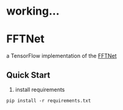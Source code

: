 # working...

# FFTNet

a TensorFlow implementation of the [FFTNet](http://gfx.cs.princeton.edu/pubs/Jin_2018_FAR/)

## Quick Start
1. install requirements
```
pip install -r requirements.txt
```

